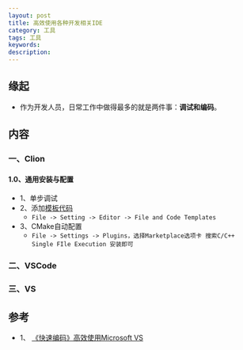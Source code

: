 ```yaml
---
layout: post    
title: 高效使用各种开发相关IDE           
category: 工具      
tags: 工具     
keywords:      
description:    
---  
```


##  缘起
+ 作为开发人员，日常工作中做得最多的就是两件事：**调试和编码**。

##  内容
###  一、Clion

#### 1.0、通用安装与配置

+ 1、单步调试
+ 2、添加[模板代码](https://www.jianshu.com/p/33ea7d71c496)
  + `File -> Setting -> Editor -> File and Code Templates`
+ 3、CMake自动配置
  + `File -> Settings -> Plugins，选择Marketplace选项卡
    搜索C/C++ Single FIle Execution 安装即可`

### 二、VSCode

### 三、VS

##  参考
+ 1、 [《快速编码》高效使用Microsoft VS](https://book.douban.com/subject/11529144/)